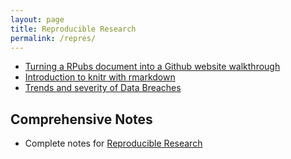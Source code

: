 ```yaml
---
layout: page
title: Reproducible Research
permalink: /repres/
---
```


- [Turning a RPubs document into a Github website walkthrough](https://github.com/thoughtfulbloke/appleorange)
- [Introduction to knitr with rmarkdown](https://sachsmc.github.io/knit-git-markr-guide/knitr/knit.html)
- [Trends and severity of Data Breaches](http://rpubs.com/ww44ss/29389)

## Comprehensive Notes

- Complete notes for [Reproducible Research](http://sux13.github.io/DataScienceSpCourseNotes/)